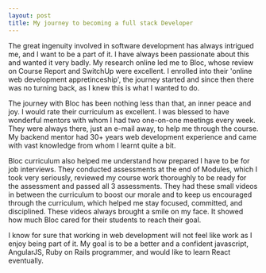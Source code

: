 ```yaml
---
layout: post
title: My journey to becoming a full stack Developer
---
```

The great ingenuity involved in software development has always intrigued me, and I want to be a part of it. I have always been passionate about this and wanted it very badly. My research online led me to Bloc, whose review on Course Report and SwitchUp were excellent.  I enrolled into their 'online web development appretinceship', the journey started and since then there was no turning back, as I knew this is what I wanted to do.

The journey with Bloc has been nothing less than that, an inner peace and joy.  I would rate their curriculum as excellent.  I was blessed to have wonderful mentors with whom I had two one-on-one meetings every week.  They were always there, just an e-mail away, to help me through the course.  My backend mentor had 30+ years web development experience and came with vast knowledge from whom I learnt quite a bit.

Bloc curriculum also helped me understand how prepared I have to be for job interviews.  They conducted assessments at the end of Modules, which I took very seriously, reviewed my course work thoroughly to be ready for the assessment and passed all 3 assessments.  They had these small videos in between the curriculum to boost our morale and to keep us encouraged through the curriculum, which helped me stay focused, committed, and disciplined.  These videos always brought a smile on my face.  It showed how much Bloc cared for their students to reach their goal.

I know for sure that working in web development will not feel like work as I enjoy being part of it.  My goal is to be a better and a confident javascript, AngularJS, Ruby on Rails programmer, and would like to learn React eventually.
